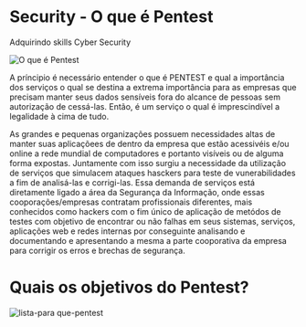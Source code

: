 # Security - O que é Pentest
Adquirindo skills Cyber Security


![O que é Pentest](https://user-images.githubusercontent.com/5865711/79673484-8b543400-81b0-11ea-8fa0-e6c30e548bc3.png)


A príncipio é necessário entender o que é PENTEST e qual a importância dos serviços o qual se destina a extrema importância para as empresas que precisam manter seus dados sensíveis fora do alcance de pessoas sem autorização de cessá-las. Então, é um serviço o qual é imprescindível a legalidade à cima de tudo.  

As grandes e pequenas organizações possuem necessidades altas de manter suas aplicaçõees de dentro da empresa que estão acessivéis e/ou online a rede mundial de computadores e portanto visíveis ou de alguma forma expostas. Juntamente com isso surgiu a necessidade da utilização de serviços que simulacem ataques hasckers para teste de vunerabilidades a fim de analisá-las e corrigi-las. Essa demanda de serviços está diretamente ligado a área da Segurança da Informação, onde essas cooporações/empresas contratam profissionais diferentes, mais conhecidos como hackers com o fim único de aplicação de metódos de testes com objetivo de encontrar ou não falhas em seus sistemas, serviços, aplicações web e redes internas por conseguinte analisando e documentando e apresentando a mesma a parte cooporativa da empresa para corrigir os erros e brechas de segurança. 

# Quais os objetivos do Pentest?

![lista-para que-pentest](https://user-images.githubusercontent.com/5865711/79673295-e9801780-81ae-11ea-917b-8c8a20029b0b.png)

